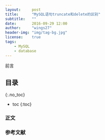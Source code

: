 ```yaml
---
layout:     post
title:      "MySQL语句truncate和delete的区别"
subtitle:   ""
date:		2016-09-29 12:00
author:     "wings27"
header-img: "img/tag-bg.jpg"
license:    true
tags:
    - MySQL
    - database
---
```


前言

## 目录
{:.no_toc}

- toc
{:toc}


### 正文


### 参考文献

